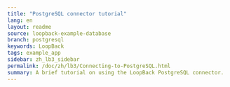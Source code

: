 ```yaml
---
title: "PostgreSQL connector tutorial"
lang: en
layout: readme
source: loopback-example-database
branch: postgresql
keywords: LoopBack
tags: example_app
sidebar: zh_lb3_sidebar
permalink: /doc/zh/lb3/Connecting-to-PostgreSQL.html
summary: A brief tutorial on using the LoopBack PostgreSQL connector.  
---
```

